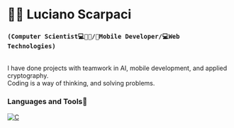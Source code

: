 # 🧔🏻 Luciano Scarpaci

### **`(Computer Scientist💻🧔🏻/📲Mobile Developer/💻Web Technologies)`**
\
I have done projects with teamwork in AI, mobile development, and applied cryptography.
\
Coding is a way of thinking, and solving problems.
### Languages and Tools📠
[![C][1]][1]

[1]: https://custom-icon-badges.demolab.com/badge/-C-blue?style=for-the-badge&logoColor=white&logo=c

